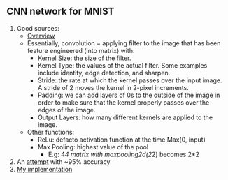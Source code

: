 ## CNN network for MNIST
1. Good sources:
    * [Overview](https://blog.algorithmia.com/convolutional-neural-nets-in-pytorch/)
    * Essentially, convolution = applying filter to the image that has been feature engineered (into matrix) with:
        * Kernel Size: the size of the filter.
        * Kernel Type: the values of the actual filter. Some examples include identity, edge detection, and sharpen.
        * Stride: the rate at which the kernel passes over the input image. A stride of 2 moves the kernel in 2-pixel increments.
        * Padding: we can add layers of 0s to the outside of the image in order to make sure that the kernel properly passes over the edges of the image.
        * Output Layers: how many different kernels are applied to the image.
    * Other functions:
        * ReLu: defacto activation function at the time Max(0, input)
        * Max Pooling: highest value of the pool
            * E.g: 4*4 matrix with maxpooling2d(2*2) becomes 2*2
1. An [attempt](https://www.kaggle.com/sdelecourt/cnn-with-pytorch-for-mnist) with ~95% accuracy
1. [My implementation](./src/CNN_MNIST.py)
